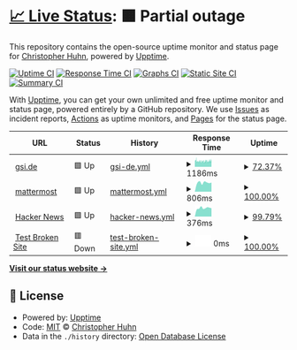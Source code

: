 # [📈 Live Status](https://chuhn.github.io/it-status): <!--live status--> **🟧 Partial outage**

This repository contains the open-source uptime monitor and status page for [Christopher Huhn](http://hpc.gsi.de/), powered by [Upptime](https://github.com/upptime/upptime).

[![Uptime CI](https://github.com/chuhn/it-status/workflows/Uptime%20CI/badge.svg)](https://github.com/chuhn/it-status/actions?query=workflow%3A%22Uptime+CI%22)
[![Response Time CI](https://github.com/chuhn/it-status/workflows/Response%20Time%20CI/badge.svg)](https://github.com/chuhn/it-status/actions?query=workflow%3A%22Response+Time+CI%22)
[![Graphs CI](https://github.com/chuhn/it-status/workflows/Graphs%20CI/badge.svg)](https://github.com/chuhn/it-status/actions?query=workflow%3A%22Graphs+CI%22)
[![Static Site CI](https://github.com/chuhn/it-status/workflows/Static%20Site%20CI/badge.svg)](https://github.com/chuhn/it-status/actions?query=workflow%3A%22Static+Site+CI%22)
[![Summary CI](https://github.com/chuhn/it-status/workflows/Summary%20CI/badge.svg)](https://github.com/chuhn/it-status/actions?query=workflow%3A%22Summary+CI%22)

With [Upptime](https://upptime.js.org), you can get your own unlimited and free uptime monitor and status page, powered entirely by a GitHub repository. We use [Issues](https://github.com/chuhn/it-status/issues) as incident reports, [Actions](https://github.com/chuhn/it-status/actions) as uptime monitors, and [Pages](https://chuhn.github.io/it-status) for the status page.

<!--start: status pages-->
<!-- This summary is generated by Upptime (https://github.com/upptime/upptime) -->
<!-- Do not edit this manually, your changes will be overwritten -->
<!-- prettier-ignore -->
| URL | Status | History | Response Time | Uptime |
| --- | ------ | ------- | ------------- | ------ |
| <img alt="" src="https://icons.duckduckgo.com/ip3/www.gsi.de.ico" height="13"> [gsi.de](https://www.gsi.de) | 🟩 Up | [gsi-de.yml](https://github.com/chuhn/it-status/commits/HEAD/history/gsi-de.yml) | <details><summary><img alt="Response time graph" src="./graphs/gsi-de/response-time-week.png" height="20"> 1186ms</summary><br><a href="https://chuhn.github.io/it-status/history/gsi-de"><img alt="Response time 1265" src="https://img.shields.io/endpoint?url=https%3A%2F%2Fraw.githubusercontent.com%2Fchuhn%2Fit-status%2FHEAD%2Fapi%2Fgsi-de%2Fresponse-time.json"></a><br><a href="https://chuhn.github.io/it-status/history/gsi-de"><img alt="24-hour response time 1221" src="https://img.shields.io/endpoint?url=https%3A%2F%2Fraw.githubusercontent.com%2Fchuhn%2Fit-status%2FHEAD%2Fapi%2Fgsi-de%2Fresponse-time-day.json"></a><br><a href="https://chuhn.github.io/it-status/history/gsi-de"><img alt="7-day response time 1186" src="https://img.shields.io/endpoint?url=https%3A%2F%2Fraw.githubusercontent.com%2Fchuhn%2Fit-status%2FHEAD%2Fapi%2Fgsi-de%2Fresponse-time-week.json"></a><br><a href="https://chuhn.github.io/it-status/history/gsi-de"><img alt="30-day response time 1258" src="https://img.shields.io/endpoint?url=https%3A%2F%2Fraw.githubusercontent.com%2Fchuhn%2Fit-status%2FHEAD%2Fapi%2Fgsi-de%2Fresponse-time-month.json"></a><br><a href="https://chuhn.github.io/it-status/history/gsi-de"><img alt="1-year response time 1258" src="https://img.shields.io/endpoint?url=https%3A%2F%2Fraw.githubusercontent.com%2Fchuhn%2Fit-status%2FHEAD%2Fapi%2Fgsi-de%2Fresponse-time-year.json"></a></details> | <details><summary><a href="https://chuhn.github.io/it-status/history/gsi-de">72.37%</a></summary><a href="https://chuhn.github.io/it-status/history/gsi-de"><img alt="All-time uptime 99.79%" src="https://img.shields.io/endpoint?url=https%3A%2F%2Fraw.githubusercontent.com%2Fchuhn%2Fit-status%2FHEAD%2Fapi%2Fgsi-de%2Fuptime.json"></a><br><a href="https://chuhn.github.io/it-status/history/gsi-de"><img alt="24-hour uptime 68.09%" src="https://img.shields.io/endpoint?url=https%3A%2F%2Fraw.githubusercontent.com%2Fchuhn%2Fit-status%2FHEAD%2Fapi%2Fgsi-de%2Fuptime-day.json"></a><br><a href="https://chuhn.github.io/it-status/history/gsi-de"><img alt="7-day uptime 72.37%" src="https://img.shields.io/endpoint?url=https%3A%2F%2Fraw.githubusercontent.com%2Fchuhn%2Fit-status%2FHEAD%2Fapi%2Fgsi-de%2Fuptime-week.json"></a><br><a href="https://chuhn.github.io/it-status/history/gsi-de"><img alt="30-day uptime 89.09%" src="https://img.shields.io/endpoint?url=https%3A%2F%2Fraw.githubusercontent.com%2Fchuhn%2Fit-status%2FHEAD%2Fapi%2Fgsi-de%2Fuptime-month.json"></a><br><a href="https://chuhn.github.io/it-status/history/gsi-de"><img alt="1-year uptime 99.09%" src="https://img.shields.io/endpoint?url=https%3A%2F%2Fraw.githubusercontent.com%2Fchuhn%2Fit-status%2FHEAD%2Fapi%2Fgsi-de%2Fuptime-year.json"></a></details>
| <img alt="" src="https://icons.duckduckgo.com/ip3/mattermost.gsi.de.ico" height="13"> [mattermost](https://mattermost.gsi.de) | 🟩 Up | [mattermost.yml](https://github.com/chuhn/it-status/commits/HEAD/history/mattermost.yml) | <details><summary><img alt="Response time graph" src="./graphs/mattermost/response-time-week.png" height="20"> 806ms</summary><br><a href="https://chuhn.github.io/it-status/history/mattermost"><img alt="Response time 958" src="https://img.shields.io/endpoint?url=https%3A%2F%2Fraw.githubusercontent.com%2Fchuhn%2Fit-status%2FHEAD%2Fapi%2Fmattermost%2Fresponse-time.json"></a><br><a href="https://chuhn.github.io/it-status/history/mattermost"><img alt="24-hour response time 812" src="https://img.shields.io/endpoint?url=https%3A%2F%2Fraw.githubusercontent.com%2Fchuhn%2Fit-status%2FHEAD%2Fapi%2Fmattermost%2Fresponse-time-day.json"></a><br><a href="https://chuhn.github.io/it-status/history/mattermost"><img alt="7-day response time 806" src="https://img.shields.io/endpoint?url=https%3A%2F%2Fraw.githubusercontent.com%2Fchuhn%2Fit-status%2FHEAD%2Fapi%2Fmattermost%2Fresponse-time-week.json"></a><br><a href="https://chuhn.github.io/it-status/history/mattermost"><img alt="30-day response time 1022" src="https://img.shields.io/endpoint?url=https%3A%2F%2Fraw.githubusercontent.com%2Fchuhn%2Fit-status%2FHEAD%2Fapi%2Fmattermost%2Fresponse-time-month.json"></a><br><a href="https://chuhn.github.io/it-status/history/mattermost"><img alt="1-year response time 960" src="https://img.shields.io/endpoint?url=https%3A%2F%2Fraw.githubusercontent.com%2Fchuhn%2Fit-status%2FHEAD%2Fapi%2Fmattermost%2Fresponse-time-year.json"></a></details> | <details><summary><a href="https://chuhn.github.io/it-status/history/mattermost">100.00%</a></summary><a href="https://chuhn.github.io/it-status/history/mattermost"><img alt="All-time uptime 99.95%" src="https://img.shields.io/endpoint?url=https%3A%2F%2Fraw.githubusercontent.com%2Fchuhn%2Fit-status%2FHEAD%2Fapi%2Fmattermost%2Fuptime.json"></a><br><a href="https://chuhn.github.io/it-status/history/mattermost"><img alt="24-hour uptime 100.00%" src="https://img.shields.io/endpoint?url=https%3A%2F%2Fraw.githubusercontent.com%2Fchuhn%2Fit-status%2FHEAD%2Fapi%2Fmattermost%2Fuptime-day.json"></a><br><a href="https://chuhn.github.io/it-status/history/mattermost"><img alt="7-day uptime 100.00%" src="https://img.shields.io/endpoint?url=https%3A%2F%2Fraw.githubusercontent.com%2Fchuhn%2Fit-status%2FHEAD%2Fapi%2Fmattermost%2Fuptime-week.json"></a><br><a href="https://chuhn.github.io/it-status/history/mattermost"><img alt="30-day uptime 99.76%" src="https://img.shields.io/endpoint?url=https%3A%2F%2Fraw.githubusercontent.com%2Fchuhn%2Fit-status%2FHEAD%2Fapi%2Fmattermost%2Fuptime-month.json"></a><br><a href="https://chuhn.github.io/it-status/history/mattermost"><img alt="1-year uptime 99.97%" src="https://img.shields.io/endpoint?url=https%3A%2F%2Fraw.githubusercontent.com%2Fchuhn%2Fit-status%2FHEAD%2Fapi%2Fmattermost%2Fuptime-year.json"></a></details>
| <img alt="" src="https://icons.duckduckgo.com/ip3/news.ycombinator.com.ico" height="13"> [Hacker News](https://news.ycombinator.com) | 🟩 Up | [hacker-news.yml](https://github.com/chuhn/it-status/commits/HEAD/history/hacker-news.yml) | <details><summary><img alt="Response time graph" src="./graphs/hacker-news/response-time-week.png" height="20"> 376ms</summary><br><a href="https://chuhn.github.io/it-status/history/hacker-news"><img alt="Response time 304" src="https://img.shields.io/endpoint?url=https%3A%2F%2Fraw.githubusercontent.com%2Fchuhn%2Fit-status%2FHEAD%2Fapi%2Fhacker-news%2Fresponse-time.json"></a><br><a href="https://chuhn.github.io/it-status/history/hacker-news"><img alt="24-hour response time 373" src="https://img.shields.io/endpoint?url=https%3A%2F%2Fraw.githubusercontent.com%2Fchuhn%2Fit-status%2FHEAD%2Fapi%2Fhacker-news%2Fresponse-time-day.json"></a><br><a href="https://chuhn.github.io/it-status/history/hacker-news"><img alt="7-day response time 376" src="https://img.shields.io/endpoint?url=https%3A%2F%2Fraw.githubusercontent.com%2Fchuhn%2Fit-status%2FHEAD%2Fapi%2Fhacker-news%2Fresponse-time-week.json"></a><br><a href="https://chuhn.github.io/it-status/history/hacker-news"><img alt="30-day response time 297" src="https://img.shields.io/endpoint?url=https%3A%2F%2Fraw.githubusercontent.com%2Fchuhn%2Fit-status%2FHEAD%2Fapi%2Fhacker-news%2Fresponse-time-month.json"></a><br><a href="https://chuhn.github.io/it-status/history/hacker-news"><img alt="1-year response time 305" src="https://img.shields.io/endpoint?url=https%3A%2F%2Fraw.githubusercontent.com%2Fchuhn%2Fit-status%2FHEAD%2Fapi%2Fhacker-news%2Fresponse-time-year.json"></a></details> | <details><summary><a href="https://chuhn.github.io/it-status/history/hacker-news">99.79%</a></summary><a href="https://chuhn.github.io/it-status/history/hacker-news"><img alt="All-time uptime 99.94%" src="https://img.shields.io/endpoint?url=https%3A%2F%2Fraw.githubusercontent.com%2Fchuhn%2Fit-status%2FHEAD%2Fapi%2Fhacker-news%2Fuptime.json"></a><br><a href="https://chuhn.github.io/it-status/history/hacker-news"><img alt="24-hour uptime 100.00%" src="https://img.shields.io/endpoint?url=https%3A%2F%2Fraw.githubusercontent.com%2Fchuhn%2Fit-status%2FHEAD%2Fapi%2Fhacker-news%2Fuptime-day.json"></a><br><a href="https://chuhn.github.io/it-status/history/hacker-news"><img alt="7-day uptime 99.79%" src="https://img.shields.io/endpoint?url=https%3A%2F%2Fraw.githubusercontent.com%2Fchuhn%2Fit-status%2FHEAD%2Fapi%2Fhacker-news%2Fuptime-week.json"></a><br><a href="https://chuhn.github.io/it-status/history/hacker-news"><img alt="30-day uptime 99.95%" src="https://img.shields.io/endpoint?url=https%3A%2F%2Fraw.githubusercontent.com%2Fchuhn%2Fit-status%2FHEAD%2Fapi%2Fhacker-news%2Fuptime-month.json"></a><br><a href="https://chuhn.github.io/it-status/history/hacker-news"><img alt="1-year uptime 99.99%" src="https://img.shields.io/endpoint?url=https%3A%2F%2Fraw.githubusercontent.com%2Fchuhn%2Fit-status%2FHEAD%2Fapi%2Fhacker-news%2Fuptime-year.json"></a></details>
| <img alt="" src="https://icons.duckduckgo.com/ip3/thissitedoesnotexist.koj.co.ico" height="13"> [Test Broken Site](https://thissitedoesnotexist.koj.co) | 🟥 Down | [test-broken-site.yml](https://github.com/chuhn/it-status/commits/HEAD/history/test-broken-site.yml) | <details><summary><img alt="Response time graph" src="./graphs/test-broken-site/response-time-week.png" height="20"> 0ms</summary><br><a href="https://chuhn.github.io/it-status/history/test-broken-site"><img alt="Response time 0" src="https://img.shields.io/endpoint?url=https%3A%2F%2Fraw.githubusercontent.com%2Fchuhn%2Fit-status%2FHEAD%2Fapi%2Ftest-broken-site%2Fresponse-time.json"></a><br><a href="https://chuhn.github.io/it-status/history/test-broken-site"><img alt="24-hour response time 0" src="https://img.shields.io/endpoint?url=https%3A%2F%2Fraw.githubusercontent.com%2Fchuhn%2Fit-status%2FHEAD%2Fapi%2Ftest-broken-site%2Fresponse-time-day.json"></a><br><a href="https://chuhn.github.io/it-status/history/test-broken-site"><img alt="7-day response time 0" src="https://img.shields.io/endpoint?url=https%3A%2F%2Fraw.githubusercontent.com%2Fchuhn%2Fit-status%2FHEAD%2Fapi%2Ftest-broken-site%2Fresponse-time-week.json"></a><br><a href="https://chuhn.github.io/it-status/history/test-broken-site"><img alt="30-day response time 0" src="https://img.shields.io/endpoint?url=https%3A%2F%2Fraw.githubusercontent.com%2Fchuhn%2Fit-status%2FHEAD%2Fapi%2Ftest-broken-site%2Fresponse-time-month.json"></a><br><a href="https://chuhn.github.io/it-status/history/test-broken-site"><img alt="1-year response time 0" src="https://img.shields.io/endpoint?url=https%3A%2F%2Fraw.githubusercontent.com%2Fchuhn%2Fit-status%2FHEAD%2Fapi%2Ftest-broken-site%2Fresponse-time-year.json"></a></details> | <details><summary><a href="https://chuhn.github.io/it-status/history/test-broken-site">100.00%</a></summary><a href="https://chuhn.github.io/it-status/history/test-broken-site"><img alt="All-time uptime 100.00%" src="https://img.shields.io/endpoint?url=https%3A%2F%2Fraw.githubusercontent.com%2Fchuhn%2Fit-status%2FHEAD%2Fapi%2Ftest-broken-site%2Fuptime.json"></a><br><a href="https://chuhn.github.io/it-status/history/test-broken-site"><img alt="24-hour uptime 100.00%" src="https://img.shields.io/endpoint?url=https%3A%2F%2Fraw.githubusercontent.com%2Fchuhn%2Fit-status%2FHEAD%2Fapi%2Ftest-broken-site%2Fuptime-day.json"></a><br><a href="https://chuhn.github.io/it-status/history/test-broken-site"><img alt="7-day uptime 100.00%" src="https://img.shields.io/endpoint?url=https%3A%2F%2Fraw.githubusercontent.com%2Fchuhn%2Fit-status%2FHEAD%2Fapi%2Ftest-broken-site%2Fuptime-week.json"></a><br><a href="https://chuhn.github.io/it-status/history/test-broken-site"><img alt="30-day uptime 100.00%" src="https://img.shields.io/endpoint?url=https%3A%2F%2Fraw.githubusercontent.com%2Fchuhn%2Fit-status%2FHEAD%2Fapi%2Ftest-broken-site%2Fuptime-month.json"></a><br><a href="https://chuhn.github.io/it-status/history/test-broken-site"><img alt="1-year uptime 100.00%" src="https://img.shields.io/endpoint?url=https%3A%2F%2Fraw.githubusercontent.com%2Fchuhn%2Fit-status%2FHEAD%2Fapi%2Ftest-broken-site%2Fuptime-year.json"></a></details>

<!--end: status pages-->

[**Visit our status website →**](https://chuhn.github.io/it-status)

## 📄 License

- Powered by: [Upptime](https://github.com/upptime/upptime)
- Code: [MIT](./LICENSE) © [Christopher Huhn](http://hpc.gsi.de/)
- Data in the `./history` directory: [Open Database License](https://opendatacommons.org/licenses/odbl/1-0/)
